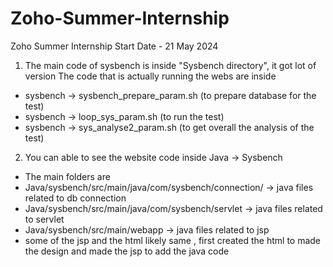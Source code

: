 # Zoho-Summer-Internship

Zoho Summer Internship Start Date - 21 May 2024

1. The main code of sysbench is inside "Sysbench directory", it got lot of version
  The code that is actually running the webs are inside
* sysbench -> sysbench_prepare_param.sh (to prepare database for the test)
* sysbench -> loop_sys_param.sh (to run the test)
* sysbench -> sys_analyse2_param.sh (to get overall the analysis of the test)
2. You can able to see the website code inside Java -> Sysbench
  * The main folders are
  * Java/sysbench/src/main/java/com/sysbench/connection/  -> java files related to db connection
  * Java/sysbench/src/main/java/com/sysbench/servlet -> java files related to servlet
  * Java/sysbench/src/main/webapp -> java files related to jsp
  * some of the jsp and the html likely same , first created the html to made the design and made the jsp to add the java code 
